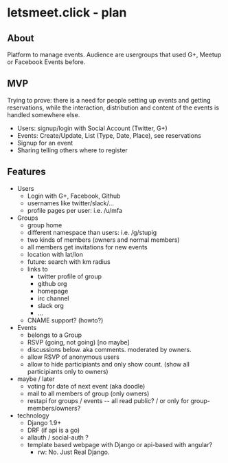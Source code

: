 # letsmeet.click - plan

## About

Platform to manage events.
Audience are usergroups that used G+, Meetup or Facebook Events before.

## MVP
Trying to prove: there is a need for people setting up events and getting reservations, while the interaction, distribution and content of the events is handled somewhere else.

 - Users: signup/login with Social Account (Twitter, G+)
 - Events: Create/Update, List (Type, Date, Place), see reservations
 - Signup for an event
 - Sharing telling others where to register


## Features

- Users
  - Login with G+, Facebook, Github
  - usernames like twitter/slack/...
  - profile pages per user: i.e. /u/mfa
- Groups
  - group home
  - different namespace than users: i.e. /g/stupig
  - two kinds of members (owners and normal members)
  - all members get invitations for new events
  - location with lat/lon
  - future: search with km radius
  - links to
    - twitter profile of group
    - github org
    - homepage
    - irc channel
    - slack org
    - ...
  - CNAME support? (howto?)
- Events
  - belongs to a Group
  - RSVP (going, not going) [no maybe]
  - discussions below. aka comments. moderated by owners.
  - allow RSVP of anonymous users
  - allow to hide participiants and only show count. (show all participiants only to owners)
- maybe / later
  - voting for date of next event (aka doodle)
  - mail to all members of group (only owners)
  - restapi for groups / events -- all read public? / or only for group-members/owners?
- technology
  - Django 1.9+
  - DRF (if api is a go)
  - allauth / social-auth ?
  - template based webpage with Django or api-based with angular? 
    - rw: No. Just Real Django.
